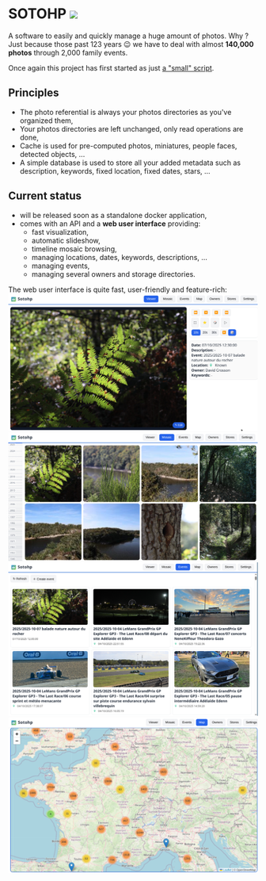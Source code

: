 # SOTOHP [![][sotohpImg]][sotohpLnk]

A software to easily and quickly manage a huge amount of photos. Why ? Just because those past 123 years 😉 we have to deal with almost **140,000 photos** through 2,000 family events.

Once again this project has first started as just [a "small" script][photosc].

## Principles

- The photo referential is always your photos directories as you've organized them,
- Your photos directories are left unchanged, only read operations are done,
- Cache is used for pre-computed photos, miniatures, people faces, detected objects, ...
- A simple database is used to store all your added metadata such as description, keywords, fixed location, fixed dates, stars, ... 

## Current status
- will be released soon as a standalone docker application,
- comes with an API and a **web user interface** providing:
  - fast visualization,
  - automatic slideshow,
  - timeline mosaic browsing,
  - managing locations, dates, keywords, descriptions, ...
  - managing events,
  - managing several owners and storage directories.

The web user interface is quite fast, user-friendly and feature-rich:
![](docs/screenshots/01-viewer.png)  
![](docs/screenshots/02-mosaic.png)  
![](docs/screenshots/03-events.png)  
![](docs/screenshots/04-maps.png)  

[photosc]: https://gist.github.com/dacr/46718666ae96ebac300b27c80ed7bec3
[lmdb]: https://github.com/dacr/zio-lmdb

[sotohp]:    https://github.com/dacr/sotohp
[sotohpImg]: https://img.shields.io/maven-central/v/fr.janalyse/sotohp-model_3.svg
[sotohpLnk]: https://mvnrepository.com/artifact/fr.janalyse/sotohp-model
